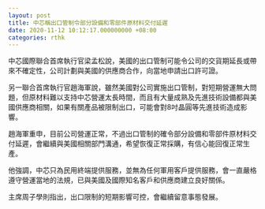 ```yaml
---
layout: post
title: 中芯稱出口管制令部分設備和零部件原材料交付延遲
date: 2020-11-12 10:12:17.000000000 +08:00
categories: rthk
---
```


中芯國際聯合首席執行官梁孟松說，美國的出口管制可能令公司的交貨期延長或帶來不確定性，公司計劃與美國的供應商合作，向當地申請出口許可證。

另一聯合首席執行官趙海軍說，雖然美國對公司實施出口管制，對短期營運無大問題，但原材料難以支持中芯營運太長時間，而且有大量成熟及先進技術設備都與美國供應商相關，如果有關產品被限制出口，可能會對8吋晶圓等先進技術造成影響。

趙海軍重申，目前公司營運正常，不過出口管制的確令部分設備和零部件原材料交付延遲，會繼續與美國相關部門溝通，希望恢復正常採購，有信心能回復正常生產。

他強調，中芯只為民用終端提供服務，並無為任何軍用客戶提供服務，會一直嚴格遵守營運當地的法規，已與美國及國際知名客戶和供應商建立良好關係。

主席周子學則指出，出口限制的短期影響可控，會繼續留意事態發展。
